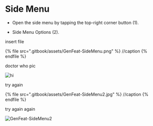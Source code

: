 # Side Menu

- Open the side menu by tapping the top-right corner button (1).​​

- Side Menu Options (2).

insert file

{% file src=".gitbook/assets/GenFeat-SideMenu.png" %} //caption {% endfile %}

doctor who pic

![hi](<../.gitbook/assets/GenFeat-SideMenu2.jpg>)

try again

{% file src=".gitbook/assets/GenFeat-SideMenu2.jpg" %} //caption {% endfile %}

try again again

![GenFeat-SideMenu2](https://user-images.githubusercontent.com/105650529/169890288-13c15f44-c490-4654-8b00-d39d85378073.jpg)

